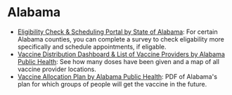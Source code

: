 # Alabama
- [Eligibility Check & Scheduling Portal by State of Alabama](https://alcovidvaccine.gov/): For certain Alabama counties, you can complete a survey to check eligability more specifically and schedule appointments, if eligable.
- [Vaccine Distribution Dashboard & List of Vaccine Providers by Alabama Public Health](https://alpublichealth.maps.arcgis.com/apps/opsdashboard/index.html#/e4a232feb1344ce0afd9ac162f3ac4ba): See how many doses have been given and a map of all vaccine provider locations.
- [Vaccine Allocation Plan by Alabama Public Health](https://www.alabamapublichealth.gov/covid19vaccine/assets/adph-covid19-vaccination-allocation-plan.pdf): PDF of Alabama's plan for which groups of people will get the vaccine in the future. 
